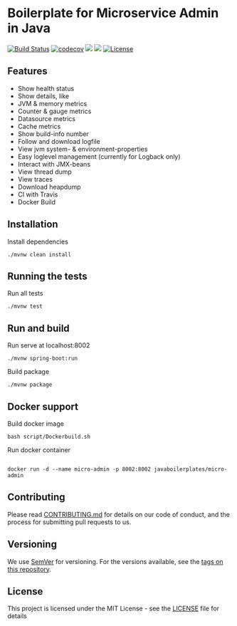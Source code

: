 # Boilerplate for Microservice Admin in Java
[![Build Status](https://travis-ci.org/javaboilerplates/micro-admin.svg?branch=master)](https://travis-ci.org/javaboilerplates/micro-admin)
[![codecov](https://codecov.io/gh/javaboilerplates/micro-admin/branch/master/graph/badge.svg)](https://codecov.io/gh/javaboilerplates/micro-admin)
[![](https://sonarcloud.io/api/project_badges/measure?project=net.aikaka.javaboilerplates%3Amicro-admin&metric=alert_status)](https://sonarcloud.io/dashboard?id=net.aikaka.javaboilerplates%3Amicro-admin)
[![](https://images.microbadger.com/badges/image/javaboilerplates/micro-admin.svg)](https://microbadger.com/images/javaboilerplates/micro-admin)
[![License](https://img.shields.io/badge/license-MIT-blue.svg)](https://github.com/javaboilerplates/micro-admin/blob/master/LICENSE)
## Features
- Show health status
- Show details, like
- JVM & memory metrics
- Counter & gauge metrics
- Datasource metrics
- Cache metrics
- Show build-info number
- Follow and download logfile
- View jvm system- & environment-properties
- Easy loglevel management (currently for Logback only)
- Interact with JMX-beans
- View thread dump
- View traces
- Download heapdump
- CI with Travis
- Docker Build

## Installation
Install dependencies

```
./mvnw clean install

```

## Running the tests

Run all tests

```
./mvnw test
```

## Run and build

Run serve at localhost:8002
```
./mvnw spring-boot:run
```

Build package
```
./mvnw package
```

## Docker support 

Build docker image

```
bash script/Dockerbuild.sh
```

Run docker container

```

docker run -d --name micro-admin -p 8002:8002 javaboilerplates/micro-admin
```
## Contributing

Please read [CONTRIBUTING.md](CONTRIBUTING.md) for details on our code of conduct, and the process for submitting pull requests to us.

## Versioning

We use [SemVer](http://semver.org/) for versioning. For the versions available, see the [tags on this repository](https://github.com/micro-admin/tags). 

## License

This project is licensed under the MIT License - see the [LICENSE](LICENSE) file for details

